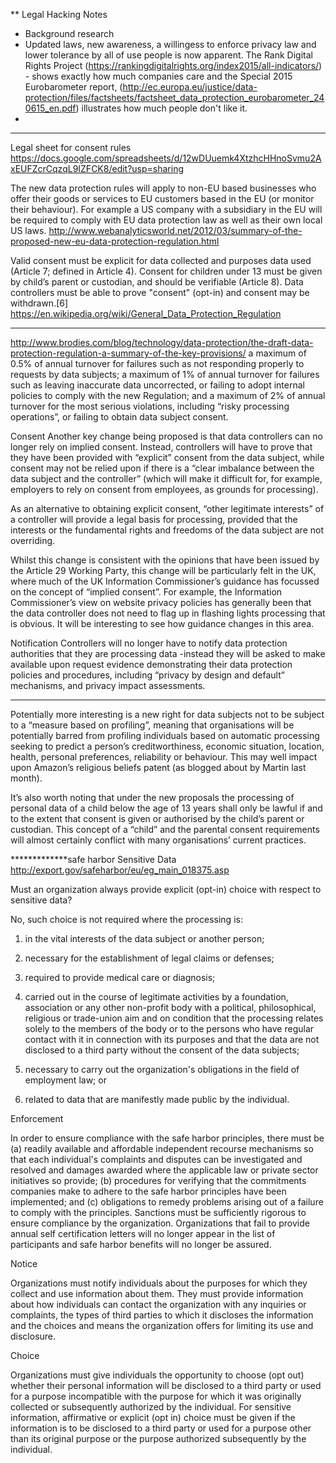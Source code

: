 ** Legal Hacking Notes

* Background research
* Updated laws, new awareness, a willingess to enforce privacy law and lower tolerance by all of use people is now apparent. The Rank Digital Rights Project (https://rankingdigitalrights.org/index2015/all-indicators/) - shows exactly how much companies care and the Special 2015 Eurobarometer report, (http://ec.europa.eu/justice/data-protection/files/factsheets/factsheet_data_protection_eurobarometer_240615_en.pdf) illustrates how much people don't like it. 
* 

******
Legal sheet for consent rules
https://docs.google.com/spreadsheets/d/12wDUuemk4XtzhcHHnoSvmu2AxEUFZcrCqzqL9IZFCK8/edit?usp=sharing

The new data protection rules will apply to non-EU based businesses who offer their goods or services to EU customers based in the EU (or monitor their behaviour). For example a US company with a subsidiary in the EU will be required to comply with EU data protection law as well as their own local US laws.
http://www.webanalyticsworld.net/2012/03/summary-of-the-proposed-new-eu-data-protection-regulation.html

Valid consent must be explicit for data collected and purposes data used (Article 7; defined in Article 4). Consent for children under 13 must be given by child’s parent or custodian, and should be verifiable (Article 8). Data controllers must be able to prove "consent" (opt-in) and consent may be withdrawn.[6]
https://en.wikipedia.org/wiki/General_Data_Protection_Regulation

*********
http://www.brodies.com/blog/technology/data-protection/the-draft-data-protection-regulation-a-summary-of-the-key-provisions/
    a maximum of 0.5% of annual turnover for failures such as not responding properly to requests by data subjects;
    a maximum of 1% of annual turnover for failures such as leaving inaccurate data uncorrected, or failing to adopt internal policies to comply with the new Regulation; and
    a maximum of 2% of annual turnover for the most serious violations, including “risky processing operations”, or failing to obtain data subject consent.

Consent
Another key change being proposed is that data controllers can no longer rely on implied consent. Instead, controllers will have to prove that they have been provided with “explicit” consent from the data subject, while consent may not be relied upon if there is a “clear imbalance between the data subject and the controller” (which will make it difficult for, for example, employers to rely on consent from employees, as grounds for processing).

As an alternative to obtaining explicit consent, “other legitimate interests” of a controller will provide a legal basis for processing, provided that the interests or the fundamental rights and freedoms of the data subject are not overriding.

Whilst this change is consistent with the opinions that have been issued by the Article 29 Working Party, this change will be particularly felt in the UK, where much of the UK Information Commissioner’s guidance has focussed on the concept of “implied consent”. For example, the Information Commissioner’s view on website privacy policies has generally been that the data controller does not need to flag up in flashing lights processing that is obvious. It will be interesting to see how guidance changes in this area. 

Notification
Controllers will no longer have to notify data protection authorities that they are processing data -instead they will be asked to make available upon request evidence demonstrating their data protection policies and procedures, including “privacy by design and default” mechanisms, and privacy impact assessments. 

***
Potentially more interesting is a new right for data subjects not to be subject to a “measure based on profiling”, meaning that organisations will be potentially barred from profiling individuals based on automatic processing seeking to predict a person’s creditworthiness, economic situation, location, health, personal preferences, reliability or behaviour. This may well impact upon Amazon’s religious beliefs patent (as blogged about by Martin last month).

It’s also worth noting that under the new proposals the processing of personal data of a child below the age of 13 years shall only be lawful if and to the extent that consent is given or authorised by the child’s parent or custodian. This concept of a “child” and the parental consent requirements will almost certainly conflict with many organisations’ current practices.

*************safe harbor 
Sensitive Data
http://export.gov/safeharbor/eu/eg_main_018375.asp

Must an organization always provide explicit (opt-in) choice with respect to sensitive data?

No, such choice is not required where the processing is:

1. in the vital interests of the data subject or another person;

2. necessary for the establishment of legal claims or defenses;

3. required to provide medical care or diagnosis;

4. carried out in the course of legitimate activities by a foundation, association or any other non-profit body with a political, philosophical, religious or trade-union aim and on condition that the processing relates solely to the members of the body or to the persons who have regular contact with it in connection with its purposes and that the data are not disclosed to a third party without the consent of the data subjects;

5. necessary to carry out the organization's obligations in the field of employment law; or

6. related to data that are manifestly made public by the individual. 

Enforcement

In order to ensure compliance with the safe harbor principles, there must be (a) readily available and affordable independent recourse mechanisms so that each individual's complaints and disputes can be investigated and resolved and damages awarded where the applicable law or private sector initiatives so provide; (b) procedures for verifying that the commitments companies make to adhere to the safe harbor principles have been implemented; and (c) obligations to remedy problems arising out of a failure to comply with the principles. Sanctions must be sufficiently rigorous to ensure compliance by the organization. Organizations that fail to provide annual self certification letters will no longer appear in the list of participants and safe harbor benefits will no longer be assured.

Notice

Organizations must notify individuals about the purposes for which they collect and use information about them. They must provide information about how individuals can contact the organization with any inquiries or complaints, the types of third parties to which it discloses the information and the choices and means the organization offers for limiting its use and disclosure.

Choice

Organizations must give individuals the opportunity to choose (opt out) whether their personal information will be disclosed to a third party or used for a purpose incompatible with the purpose for which it was originally collected or subsequently authorized by the individual. For sensitive information, affirmative or explicit (opt in) choice must be given if the information is to be disclosed to a third party or used for a purpose other than its original purpose or the purpose authorized subsequently by the individual.
